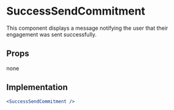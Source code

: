 # SuccessSendCommitment

This component displays a message notifying the user that their engagement was sent successfully.

## Props

none

## Implementation

```jsx
<SuccessSendCommitment />
```
